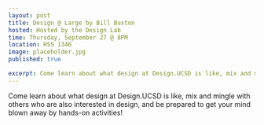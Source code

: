 ```yaml
---
layout: post
title: Design @ Large by Bill Buxton
hosted: Hosted by the Design Lab
time: Thursday, September 27 @ 8PM
location: HSS 1346
image: placeholder.jpg
published: true

excerpt: Come learn about what design at Design.UCSD is like, mix and mingle with others who are also interested in design, and be prepared to get your mind blown away by hands-on activities!
---
```

Come learn about what design at Design.UCSD is like, mix and mingle with others who are also interested in design, and be prepared to get your mind blown away by hands-on activities!
